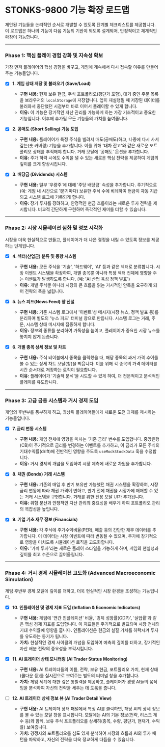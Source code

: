 # STONKS-9800 기능 확장 로드맵

제안된 기능들을 논리적인 순서로 개발할 수 있도록 단계별 체크리스트를 제공합니다. 이 로드맵은 하나의 기능이 다음 기능의 기반이 되도록 설계되어, 안정적이고 체계적인 확장이 가능합니다.

---

### Phase 1: 핵심 플레이 경험 강화 및 지속성 확보

가장 먼저 플레이어의 핵심 경험을 바꾸고, 게임에 계속해서 다시 접속할 이유를 만들어주는 기능들입니다.

- [x] **1. 게임 상태 저장 및 불러오기 (Save/Load)**
  - **구현 내용:** 현재 보유 현금, 주식 포트폴리오(평단가 포함), 대기 중인 주문 목록을 브라우저의 `localStorage`에 저장합니다. 앱이 재실행될 때 저장된 데이터를 불러와서 중단했던 시점부터 바로 이어서 플레이할 수 있게 합니다.
  - **이유:** 이 기능은 장기적인 자산 관리를 가능하게 하는 가장 기초적이고 중요한 기능입니다. 이후에 추가될 모든 기능들의 가치를 높여줍니다.

- [x] **2. 공매도 (Short Selling) 기능 도입**
  - **구현 내용:** 플레이어가 특정 주식을 빌려서 매도(공매도)하고, 나중에 다시 사서 갚는(숏 커버링) 기능을 추가합니다. 이를 위해 '대차 잔고'와 같은 새로운 포트폴리오 상태를 추적해야 합니다. 거래 모달에 '공매도' 옵션을 추가합니다.
  - **이유:** 주가 하락 시에도 수익을 낼 수 있는 새로운 핵심 전략을 제공하여 게임의 깊이를 크게 향상시킵니다.

- [x] **3. 배당금 (Dividends) 시스템**
  - **구현 내용:** 일부 '우량주'에 대해 '주당 배당금' 속성을 추가합니다. 주기적으로 (예: 게임 내 시간으로 1분기마다) 보유한 주식 수에 비례하여 현금이 자동 지급되고 시스템 로그에 기록되게 합니다.
  - **이유:** 장기 투자를 장려하고, 안정적인 현금 흐름이라는 새로운 투자 전략을 제시합니다. 비교적 간단하게 구현하여 즉각적인 재미를 더할 수 있습니다.

---

### Phase 2: 시장 시뮬레이션 심화 및 정보 시각화

시장을 더욱 현실적으로 만들고, 플레이어가 더 나은 결정을 내릴 수 있도록 정보를 제공하는 단계입니다.

- [x] **4. 섹터(산업군) 분류 및 동향 시스템**
  - **구현 내용:** 모든 주식을 '기술', '하드웨어', 'AI' 등과 같은 섹터로 분류합니다. 시장 이벤트 시스템을 확장하여, 개별 종목뿐 아니라 특정 섹터 전체에 영향을 주는 이벤트가 발생하도록 합니다. (예: 'AI 산업 육성 정책 발표')
  - **이유:** 개별 주식뿐 아니라 시장의 큰 흐름을 읽는 거시적인 안목을 요구하게 되어 전략의 폭을 넓힙니다.

- [x] **5. 뉴스 피드(News Feed) 창 신설**
  - **구현 내용:** 기존 시스템 로그에서 '이벤트'성 메시지(시장 뉴스, 정책 발표 등)를 분리하여 별도의 '뉴스 피드' 터미널 창으로 만듭니다. 시스템 로그는 거래, 주문, 시스템 상태 메시지에 집중하게 합니다.
  - **이유:** 정보의 종류를 분리하여 가독성을 높이고, 플레이어가 중요한 시장 뉴스를 놓치지 않게 돕습니다.

- [x] **6. 개별 종목 상세 정보 및 차트**
  - **구현 내용:** 주식 테이블에서 종목을 클릭했을 때, 해당 종목의 과거 가격 추이를 볼 수 있는 상세 차트 모달(창)을 띄웁니다. 이를 위해 각 종목의 가격 데이터를 시간 순서대로 저장하는 로직이 필요합니다.
  - **이유:** 플레이어가 '기술적 분석'을 시도할 수 있게 하여, 더 전문적이고 분석적인 플레이를 유도합니다.

---

### Phase 3: 고급 금융 시스템과 거시 경제 도입

게임의 후반부를 풍부하게 하고, 최상위 플레이어들에게 새로운 도전 과제를 제시하는 기능들입니다.

- [x] **7. 금리 변동 시스템**
  - **구현 내용:** 게임 전체에 영향을 미치는 '기준 금리' 변수를 도입합니다. 중앙은행(CB)이 주기적으로 금리를 변경하는 이벤트를 추가하고, 이 금리가 모든 주식의 기대수익률(drift)에 전반적인 영향을 주도록 `useMockStockData` 훅을 수정합니다.
  - **이유:** 거시 경제의 개념을 도입하여 시장 예측에 새로운 차원을 추가합니다.

- [x] **8. 채권 (Bonds) 거래 시스템**
  - **구현 내용:** 기존의 매입 후 만기 보유만 가능했던 채권 시스템을 확장하여, 시장 금리 변동에 따라 채권 가격이 변하고, 만기 전에 채권을 시장가에 매매할 수 있는 거래 시스템을 구현합니다. 거래를 위한 전용 모달 UI가 추가됩니다.
  - **이유:** 위험 분산과 안정적인 자산 관리의 중요성을 배우게 하여 포트폴리오 관리의 복잡성을 높입니다.

- [x] **9. 기업 기초 재무 정보 (Financials)**
  - **구현 내용:** 각 주식에 주가수익비율(PER), 매출 등의 간단한 재무 데이터를 추가합니다. 이 데이터는 시장 이벤트에 따라 변동될 수 있으며, 주가에 장기적으로 영향을 미치도록 시뮬레이션 로직을 고도화합니다.
  - **이유:** '가치 투자'라는 새로운 플레이 스타일을 가능하게 하며, 게임의 현실성과 깊이를 최고 수준으로 끌어올립니다.
  
---

### Phase 4: 거시 경제 시뮬레이션 고도화 (Advanced Macroeconomic Simulation)

게임 후반부 경제 모델에 깊이를 더하고, 더욱 현실적인 시장 환경을 조성하는 기능입니다.

- [x] **10. 인플레이션 및 경제 지표 도입 (Inflation & Economic Indicators)**
  - **구현 내용:** 게임에 '연간 인플레이션' 비율, '경제 성장률(GDP)', '실업률'과 같은 핵심 경제 지표를 도입합니다. 이 지표들은 주기적으로 발표되며 시장 전체의 기대 수익률에 영향을 줍니다. 인플레이션은 현금의 실질 가치를 하락시켜 투자를 유도하는 동기가 됩니다.
  - **가치:** 현실적인 경제 사이클의 개념을 도입하여 예측의 깊이를 더하고, 장기적인 자산 배분 전략의 중요성을 부각시킵니다.

- [x] **11. AI 트레이더 상태 모니터링 (AI Trader Status Monitoring)**
  - **구현 내용:** AI 트레이더들의 이름, 전략, 보유 현금, 포트폴리오 가치, 현재 상태(쿨다운 등)를 실시간으로 보여주는 별도의 터미널 창을 추가합니다.
  - **가치:** 게임 세계에 대한 깊은 통찰력을 제공하고, 플레이어가 경쟁 AI들의 움직임을 분석하여 자신의 전략을 세우는 데 도움을 줍니다.

- [ ] **12. AI 트레이더 상세 정보 뷰 (AI Trader Detail View)**
  - **구현 내용:** AI 트레이더 상태 패널에서 특정 AI를 클릭하면, 해당 AI의 상세 정보를 볼 수 있는 모달 창을 표시합니다. 모달에는 AI의 기본 정보(전략, 리스크 계수 등)와 함께, 보유 주식 포트폴리오를 상세히(종목, 수량, 평단가, 현재가, 수익률) 보여줍니다.
  - **가치:** 경쟁자의 포트폴리오를 심도 있게 분석하여 시장의 흐름과 AI의 투자 패턴을 파악하고, 자신의 전략을 더욱 정교하게 다듬을 수 있습니다.